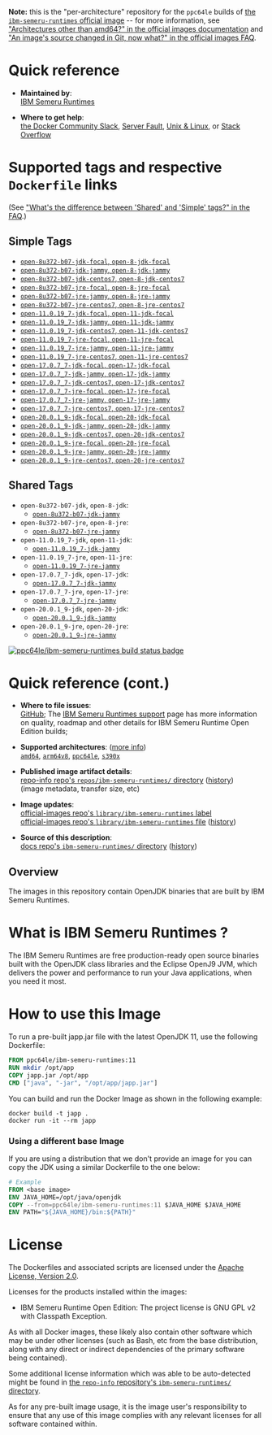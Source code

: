 <!--

********************************************************************************

WARNING:

    DO NOT EDIT "ibm-semeru-runtimes/README.md"

    IT IS AUTO-GENERATED

    (from the other files in "ibm-semeru-runtimes/" combined with a set of templates)

********************************************************************************

-->

**Note:** this is the "per-architecture" repository for the `ppc64le` builds of [the `ibm-semeru-runtimes` official image](https://hub.docker.com/_/ibm-semeru-runtimes) -- for more information, see ["Architectures other than amd64?" in the official images documentation](https://github.com/docker-library/official-images#architectures-other-than-amd64) and ["An image's source changed in Git, now what?" in the official images FAQ](https://github.com/docker-library/faq#an-images-source-changed-in-git-now-what).

# Quick reference

-	**Maintained by**:  
	[IBM Semeru Runtimes](https://github.com/ibmruntimes/semeru-containers)

-	**Where to get help**:  
	[the Docker Community Slack](https://dockr.ly/comm-slack), [Server Fault](https://serverfault.com/help/on-topic), [Unix & Linux](https://unix.stackexchange.com/help/on-topic), or [Stack Overflow](https://stackoverflow.com/help/on-topic)

# Supported tags and respective `Dockerfile` links

(See ["What's the difference between 'Shared' and 'Simple' tags?" in the FAQ](https://github.com/docker-library/faq#whats-the-difference-between-shared-and-simple-tags).)

## Simple Tags

-	[`open-8u372-b07-jdk-focal`, `open-8-jdk-focal`](https://github.com/ibmruntimes/semeru-containers/blob/ee3e910142ce63e8065c4528c59072d6f3292219/8/jdk/ubuntu/focal/Dockerfile.open.releases.full)
-	[`open-8u372-b07-jdk-jammy`, `open-8-jdk-jammy`](https://github.com/ibmruntimes/semeru-containers/blob/ee3e910142ce63e8065c4528c59072d6f3292219/8/jdk/ubuntu/jammy/Dockerfile.open.releases.full)
-	[`open-8u372-b07-jdk-centos7`, `open-8-jdk-centos7`](https://github.com/ibmruntimes/semeru-containers/blob/ee3e910142ce63e8065c4528c59072d6f3292219/8/jdk/centos/Dockerfile.open.releases.full)
-	[`open-8u372-b07-jre-focal`, `open-8-jre-focal`](https://github.com/ibmruntimes/semeru-containers/blob/ee3e910142ce63e8065c4528c59072d6f3292219/8/jre/ubuntu/focal/Dockerfile.open.releases.full)
-	[`open-8u372-b07-jre-jammy`, `open-8-jre-jammy`](https://github.com/ibmruntimes/semeru-containers/blob/ee3e910142ce63e8065c4528c59072d6f3292219/8/jre/ubuntu/jammy/Dockerfile.open.releases.full)
-	[`open-8u372-b07-jre-centos7`, `open-8-jre-centos7`](https://github.com/ibmruntimes/semeru-containers/blob/ee3e910142ce63e8065c4528c59072d6f3292219/8/jre/centos/Dockerfile.open.releases.full)
-	[`open-11.0.19_7-jdk-focal`, `open-11-jdk-focal`](https://github.com/ibmruntimes/semeru-containers/blob/ee3e910142ce63e8065c4528c59072d6f3292219/11/jdk/ubuntu/focal/Dockerfile.open.releases.full)
-	[`open-11.0.19_7-jdk-jammy`, `open-11-jdk-jammy`](https://github.com/ibmruntimes/semeru-containers/blob/ee3e910142ce63e8065c4528c59072d6f3292219/11/jdk/ubuntu/jammy/Dockerfile.open.releases.full)
-	[`open-11.0.19_7-jdk-centos7`, `open-11-jdk-centos7`](https://github.com/ibmruntimes/semeru-containers/blob/ee3e910142ce63e8065c4528c59072d6f3292219/11/jdk/centos/Dockerfile.open.releases.full)
-	[`open-11.0.19_7-jre-focal`, `open-11-jre-focal`](https://github.com/ibmruntimes/semeru-containers/blob/ee3e910142ce63e8065c4528c59072d6f3292219/11/jre/ubuntu/focal/Dockerfile.open.releases.full)
-	[`open-11.0.19_7-jre-jammy`, `open-11-jre-jammy`](https://github.com/ibmruntimes/semeru-containers/blob/ee3e910142ce63e8065c4528c59072d6f3292219/11/jre/ubuntu/jammy/Dockerfile.open.releases.full)
-	[`open-11.0.19_7-jre-centos7`, `open-11-jre-centos7`](https://github.com/ibmruntimes/semeru-containers/blob/ee3e910142ce63e8065c4528c59072d6f3292219/11/jre/centos/Dockerfile.open.releases.full)
-	[`open-17.0.7_7-jdk-focal`, `open-17-jdk-focal`](https://github.com/ibmruntimes/semeru-containers/blob/ee3e910142ce63e8065c4528c59072d6f3292219/17/jdk/ubuntu/focal/Dockerfile.open.releases.full)
-	[`open-17.0.7_7-jdk-jammy`, `open-17-jdk-jammy`](https://github.com/ibmruntimes/semeru-containers/blob/ee3e910142ce63e8065c4528c59072d6f3292219/17/jdk/ubuntu/jammy/Dockerfile.open.releases.full)
-	[`open-17.0.7_7-jdk-centos7`, `open-17-jdk-centos7`](https://github.com/ibmruntimes/semeru-containers/blob/ee3e910142ce63e8065c4528c59072d6f3292219/17/jdk/centos/Dockerfile.open.releases.full)
-	[`open-17.0.7_7-jre-focal`, `open-17-jre-focal`](https://github.com/ibmruntimes/semeru-containers/blob/ee3e910142ce63e8065c4528c59072d6f3292219/17/jre/ubuntu/focal/Dockerfile.open.releases.full)
-	[`open-17.0.7_7-jre-jammy`, `open-17-jre-jammy`](https://github.com/ibmruntimes/semeru-containers/blob/ee3e910142ce63e8065c4528c59072d6f3292219/17/jre/ubuntu/jammy/Dockerfile.open.releases.full)
-	[`open-17.0.7_7-jre-centos7`, `open-17-jre-centos7`](https://github.com/ibmruntimes/semeru-containers/blob/ee3e910142ce63e8065c4528c59072d6f3292219/17/jre/centos/Dockerfile.open.releases.full)
-	[`open-20.0.1_9-jdk-focal`, `open-20-jdk-focal`](https://github.com/ibmruntimes/semeru-containers/blob/ee3e910142ce63e8065c4528c59072d6f3292219/20/jdk/ubuntu/focal/Dockerfile.open.releases.full)
-	[`open-20.0.1_9-jdk-jammy`, `open-20-jdk-jammy`](https://github.com/ibmruntimes/semeru-containers/blob/ee3e910142ce63e8065c4528c59072d6f3292219/20/jdk/ubuntu/jammy/Dockerfile.open.releases.full)
-	[`open-20.0.1_9-jdk-centos7`, `open-20-jdk-centos7`](https://github.com/ibmruntimes/semeru-containers/blob/ee3e910142ce63e8065c4528c59072d6f3292219/20/jdk/centos/Dockerfile.open.releases.full)
-	[`open-20.0.1_9-jre-focal`, `open-20-jre-focal`](https://github.com/ibmruntimes/semeru-containers/blob/ee3e910142ce63e8065c4528c59072d6f3292219/20/jre/ubuntu/focal/Dockerfile.open.releases.full)
-	[`open-20.0.1_9-jre-jammy`, `open-20-jre-jammy`](https://github.com/ibmruntimes/semeru-containers/blob/ee3e910142ce63e8065c4528c59072d6f3292219/20/jre/ubuntu/jammy/Dockerfile.open.releases.full)
-	[`open-20.0.1_9-jre-centos7`, `open-20-jre-centos7`](https://github.com/ibmruntimes/semeru-containers/blob/ee3e910142ce63e8065c4528c59072d6f3292219/20/jre/centos/Dockerfile.open.releases.full)

## Shared Tags

-	`open-8u372-b07-jdk`, `open-8-jdk`:
	-	[`open-8u372-b07-jdk-jammy`](https://github.com/ibmruntimes/semeru-containers/blob/ee3e910142ce63e8065c4528c59072d6f3292219/8/jdk/ubuntu/jammy/Dockerfile.open.releases.full)
-	`open-8u372-b07-jre`, `open-8-jre`:
	-	[`open-8u372-b07-jre-jammy`](https://github.com/ibmruntimes/semeru-containers/blob/ee3e910142ce63e8065c4528c59072d6f3292219/8/jre/ubuntu/jammy/Dockerfile.open.releases.full)
-	`open-11.0.19_7-jdk`, `open-11-jdk`:
	-	[`open-11.0.19_7-jdk-jammy`](https://github.com/ibmruntimes/semeru-containers/blob/ee3e910142ce63e8065c4528c59072d6f3292219/11/jdk/ubuntu/jammy/Dockerfile.open.releases.full)
-	`open-11.0.19_7-jre`, `open-11-jre`:
	-	[`open-11.0.19_7-jre-jammy`](https://github.com/ibmruntimes/semeru-containers/blob/ee3e910142ce63e8065c4528c59072d6f3292219/11/jre/ubuntu/jammy/Dockerfile.open.releases.full)
-	`open-17.0.7_7-jdk`, `open-17-jdk`:
	-	[`open-17.0.7_7-jdk-jammy`](https://github.com/ibmruntimes/semeru-containers/blob/ee3e910142ce63e8065c4528c59072d6f3292219/17/jdk/ubuntu/jammy/Dockerfile.open.releases.full)
-	`open-17.0.7_7-jre`, `open-17-jre`:
	-	[`open-17.0.7_7-jre-jammy`](https://github.com/ibmruntimes/semeru-containers/blob/ee3e910142ce63e8065c4528c59072d6f3292219/17/jre/ubuntu/jammy/Dockerfile.open.releases.full)
-	`open-20.0.1_9-jdk`, `open-20-jdk`:
	-	[`open-20.0.1_9-jdk-jammy`](https://github.com/ibmruntimes/semeru-containers/blob/ee3e910142ce63e8065c4528c59072d6f3292219/20/jdk/ubuntu/jammy/Dockerfile.open.releases.full)
-	`open-20.0.1_9-jre`, `open-20-jre`:
	-	[`open-20.0.1_9-jre-jammy`](https://github.com/ibmruntimes/semeru-containers/blob/ee3e910142ce63e8065c4528c59072d6f3292219/20/jre/ubuntu/jammy/Dockerfile.open.releases.full)

[![ppc64le/ibm-semeru-runtimes build status badge](https://img.shields.io/jenkins/s/https/doi-janky.infosiftr.net/job/multiarch/job/ppc64le/job/ibm-semeru-runtimes.svg?label=ppc64le/ibm-semeru-runtimes%20%20build%20job)](https://doi-janky.infosiftr.net/job/multiarch/job/ppc64le/job/ibm-semeru-runtimes/)

# Quick reference (cont.)

-	**Where to file issues**:  
	[GitHub](https://github.com/ibmruntimes/Semeru-Runtimes/issues); The [IBM Semeru Runtimes support](https://ibm.com/semeru-runtimes) page has more information on quality, roadmap and other details for IBM Semeru Runtime Open Edition builds;

-	**Supported architectures**: ([more info](https://github.com/docker-library/official-images#architectures-other-than-amd64))  
	[`amd64`](https://hub.docker.com/r/amd64/ibm-semeru-runtimes/), [`arm64v8`](https://hub.docker.com/r/arm64v8/ibm-semeru-runtimes/), [`ppc64le`](https://hub.docker.com/r/ppc64le/ibm-semeru-runtimes/), [`s390x`](https://hub.docker.com/r/s390x/ibm-semeru-runtimes/)

-	**Published image artifact details**:  
	[repo-info repo's `repos/ibm-semeru-runtimes/` directory](https://github.com/docker-library/repo-info/blob/master/repos/ibm-semeru-runtimes) ([history](https://github.com/docker-library/repo-info/commits/master/repos/ibm-semeru-runtimes))  
	(image metadata, transfer size, etc)

-	**Image updates**:  
	[official-images repo's `library/ibm-semeru-runtimes` label](https://github.com/docker-library/official-images/issues?q=label%3Alibrary%2Fibm-semeru-runtimes)  
	[official-images repo's `library/ibm-semeru-runtimes` file](https://github.com/docker-library/official-images/blob/master/library/ibm-semeru-runtimes) ([history](https://github.com/docker-library/official-images/commits/master/library/ibm-semeru-runtimes))

-	**Source of this description**:  
	[docs repo's `ibm-semeru-runtimes/` directory](https://github.com/docker-library/docs/tree/master/ibm-semeru-runtimes) ([history](https://github.com/docker-library/docs/commits/master/ibm-semeru-runtimes))

## Overview

The images in this repository contain OpenJDK binaries that are built by IBM Semeru Runtimes.

# What is IBM Semeru Runtimes ?

The IBM Semeru Runtimes are free production-ready open source binaries built with the OpenJDK class libraries and the Eclipse OpenJ9 JVM, which delivers the power and performance to run your Java applications, when you need it most.

# How to use this Image

To run a pre-built japp.jar file with the latest OpenJDK 11, use the following Dockerfile:

```dockerfile
FROM ppc64le/ibm-semeru-runtimes:11
RUN mkdir /opt/app
COPY japp.jar /opt/app
CMD ["java", "-jar", "/opt/app/japp.jar"]
```

You can build and run the Docker Image as shown in the following example:

```console
docker build -t japp .
docker run -it --rm japp
```

### Using a different base Image

If you are using a distribution that we don't provide an image for you can copy the JDK using a similar Dockerfile to the one below:

```dockerfile
# Example
FROM <base image>
ENV JAVA_HOME=/opt/java/openjdk
COPY --from=ppc64le/ibm-semeru-runtimes:11 $JAVA_HOME $JAVA_HOME
ENV PATH="${JAVA_HOME}/bin:${PATH}"
```

# License

The Dockerfiles and associated scripts are licensed under the [Apache License, Version 2.0](http://www.apache.org/licenses/LICENSE-2.0.html).

Licenses for the products installed within the images:

-	IBM Semeru Runtime Open Edition: The project license is GNU GPL v2 with Classpath Exception.

As with all Docker images, these likely also contain other software which may be under other licenses (such as Bash, etc from the base distribution, along with any direct or indirect dependencies of the primary software being contained).

Some additional license information which was able to be auto-detected might be found in [the `repo-info` repository's `ibm-semeru-runtimes/` directory](https://github.com/docker-library/repo-info/tree/master/repos/ibm-semeru-runtimes).

As for any pre-built image usage, it is the image user's responsibility to ensure that any use of this image complies with any relevant licenses for all software contained within.
